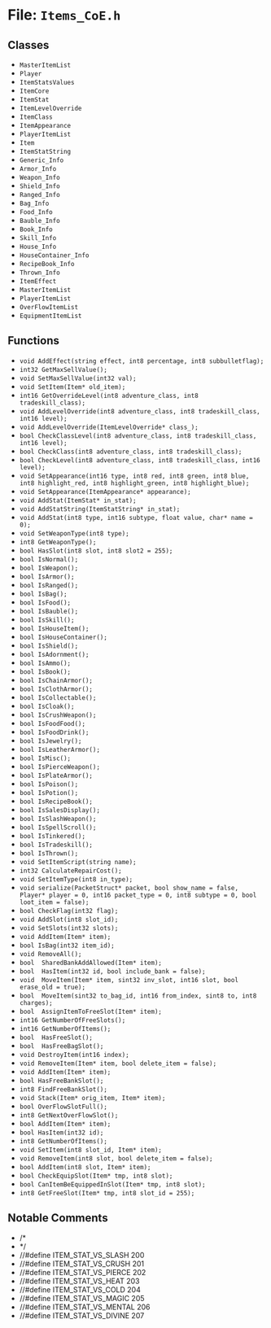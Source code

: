 # File: `Items_CoE.h`

## Classes

- `MasterItemList`
- `Player`
- `ItemStatsValues`
- `ItemCore`
- `ItemStat`
- `ItemLevelOverride`
- `ItemClass`
- `ItemAppearance`
- `PlayerItemList`
- `Item`
- `ItemStatString`
- `Generic_Info`
- `Armor_Info`
- `Weapon_Info`
- `Shield_Info`
- `Ranged_Info`
- `Bag_Info`
- `Food_Info`
- `Bauble_Info`
- `Book_Info`
- `Skill_Info`
- `House_Info`
- `HouseContainer_Info`
- `RecipeBook_Info`
- `Thrown_Info`
- `ItemEffect`
- `MasterItemList`
- `PlayerItemList`
- `OverFlowItemList`
- `EquipmentItemList`

## Functions

- `void AddEffect(string effect, int8 percentage, int8 subbulletflag);`
- `int32 GetMaxSellValue();`
- `void SetMaxSellValue(int32 val);`
- `void SetItem(Item* old_item);`
- `int16 GetOverrideLevel(int8 adventure_class, int8 tradeskill_class);`
- `void AddLevelOverride(int8 adventure_class, int8 tradeskill_class, int16 level);`
- `void AddLevelOverride(ItemLevelOverride* class_);`
- `bool CheckClassLevel(int8 adventure_class, int8 tradeskill_class, int16 level);`
- `bool CheckClass(int8 adventure_class, int8 tradeskill_class);`
- `bool CheckLevel(int8 adventure_class, int8 tradeskill_class, int16 level);`
- `void SetAppearance(int16 type, int8 red, int8 green, int8 blue, int8 highlight_red, int8 highlight_green, int8 highlight_blue);`
- `void SetAppearance(ItemAppearance* appearance);`
- `void AddStat(ItemStat* in_stat);`
- `void AddStatString(ItemStatString* in_stat);`
- `void AddStat(int8 type, int16 subtype, float value, char* name = 0);`
- `void SetWeaponType(int8 type);`
- `int8 GetWeaponType();`
- `bool HasSlot(int8 slot, int8 slot2 = 255);`
- `bool IsNormal();`
- `bool IsWeapon();`
- `bool IsArmor();`
- `bool IsRanged();`
- `bool IsBag();`
- `bool IsFood();`
- `bool IsBauble();`
- `bool IsSkill();`
- `bool IsHouseItem();`
- `bool IsHouseContainer();`
- `bool IsShield();`
- `bool IsAdornment();`
- `bool IsAmmo();`
- `bool IsBook();`
- `bool IsChainArmor();`
- `bool IsClothArmor();`
- `bool IsCollectable();`
- `bool IsCloak();`
- `bool IsCrushWeapon();`
- `bool IsFoodFood();`
- `bool IsFoodDrink();`
- `bool IsJewelry();`
- `bool IsLeatherArmor();`
- `bool IsMisc();`
- `bool IsPierceWeapon();`
- `bool IsPlateArmor();`
- `bool IsPoison();`
- `bool IsPotion();`
- `bool IsRecipeBook();`
- `bool IsSalesDisplay();`
- `bool IsSlashWeapon();`
- `bool IsSpellScroll();`
- `bool IsTinkered();`
- `bool IsTradeskill();`
- `bool IsThrown();`
- `void SetItemScript(string name);`
- `int32 CalculateRepairCost();`
- `void SetItemType(int8 in_type);`
- `void serialize(PacketStruct* packet, bool show_name = false, Player* player = 0, int16 packet_type = 0, int8 subtype = 0, bool loot_item = false);`
- `bool CheckFlag(int32 flag);`
- `void AddSlot(int8 slot_id);`
- `void SetSlots(int32 slots);`
- `void AddItem(Item* item);`
- `bool IsBag(int32 item_id);`
- `void RemoveAll();`
- `bool  SharedBankAddAllowed(Item* item);`
- `bool  HasItem(int32 id, bool include_bank = false);`
- `void  MoveItem(Item* item, sint32 inv_slot, int16 slot, bool erase_old = true);`
- `bool  MoveItem(sint32 to_bag_id, int16 from_index, sint8 to, int8 charges);`
- `bool  AssignItemToFreeSlot(Item* item);`
- `int16 GetNumberOfFreeSlots();`
- `int16 GetNumberOfItems();`
- `bool  HasFreeSlot();`
- `bool  HasFreeBagSlot();`
- `void DestroyItem(int16 index);`
- `void RemoveItem(Item* item, bool delete_item = false);`
- `void AddItem(Item* item);`
- `bool HasFreeBankSlot();`
- `int8 FindFreeBankSlot();`
- `void Stack(Item* orig_item, Item* item);`
- `bool OverFlowSlotFull();`
- `int8 GetNextOverFlowSlot();`
- `bool AddItem(Item* item);`
- `bool	HasItem(int32 id);`
- `int8	GetNumberOfItems();`
- `void	SetItem(int8 slot_id, Item* item);`
- `void	RemoveItem(int8 slot, bool delete_item = false);`
- `bool	AddItem(int8 slot, Item* item);`
- `bool	CheckEquipSlot(Item* tmp, int8 slot);`
- `bool	CanItemBeEquippedInSlot(Item* tmp, int8 slot);`
- `int8	GetFreeSlot(Item* tmp, int8 slot_id = 255);`

## Notable Comments

- /*
- */
- //#define ITEM_STAT_VS_SLASH				200
- //#define ITEM_STAT_VS_CRUSH				201
- //#define ITEM_STAT_VS_PIERCE				202
- //#define ITEM_STAT_VS_HEAT				203
- //#define ITEM_STAT_VS_COLD				204
- //#define ITEM_STAT_VS_MAGIC				205
- //#define ITEM_STAT_VS_MENTAL				206
- //#define ITEM_STAT_VS_DIVINE				207
